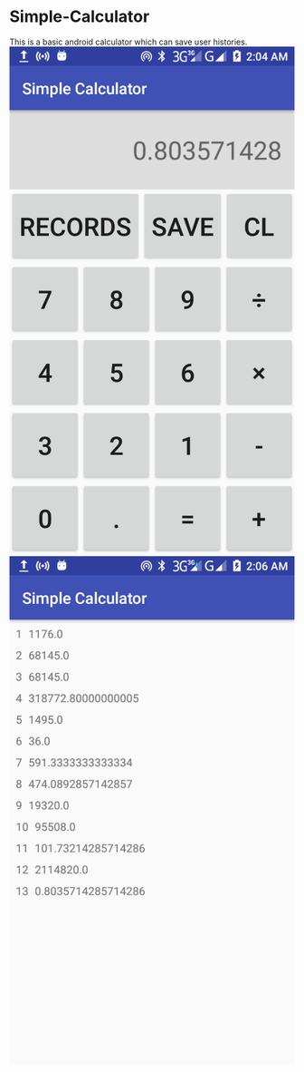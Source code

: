 # Simple-Calculator
This is a basic android calculator which can save user histories.
![Screenshot](Screenshot_01.png)
![Screenshot](Screenshot_02.png)

